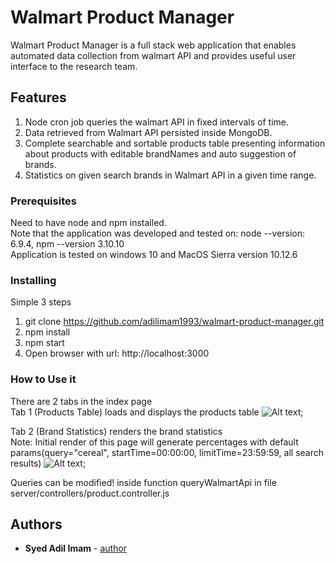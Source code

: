 # Walmart Product Manager
Walmart Product Manager is a full stack web application that enables automated data collection from walmart API and provides useful user interface to the research team.
## Features
1. Node cron job queries the walmart API in fixed intervals of time.
2. Data retrieved from Walmart API persisted inside MongoDB.
3. Complete searchable and sortable products table presenting information about products with editable brandNames and auto suggestion of brands.
4. Statistics on given search brands in Walmart API in a given time range.
### Prerequisites
Need to have node and npm installed. <br>
Note that the application was developed and tested on: node --version: 6.9.4, npm --version 3.10.10 <br>
Application is tested on windows 10 and MacOS Sierra version 10.12.6
### Installing
Simple 3 steps
1. git clone https://github.com/adilimam1993/walmart-product-manager.git
2. npm install
3. npm start
4. Open browser with url: http://localhost:3000
### How to Use it
There are 2 tabs in the index page <br>
Tab 1 (Products Table) loads and displays the products table 
![Alt text](https://s3.amazonaws.com/adil-static-test/page1.png "Products Table");

Tab 2 (Brand Statistics) renders the brand statistics <br>
Note: Initial render of this page will generate percentages with default params(query="cereal", startTime=00:00:00, limitTime=23:59:59, all search results)
![Alt text](https://s3.amazonaws.com/adil-static-test/page2.png "Products Table");

Queries can be modified! inside function queryWalmartApi in file server/controllers/product.controller.js

## Authors
* **Syed Adil Imam** - [author](http://syedadilimam.com/)




